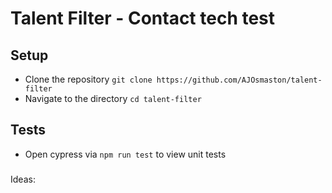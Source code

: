 # Talent Filter - Contact tech test

## Setup

* Clone the repository `git clone https://github.com/AJOsmaston/talent-filter`
* Navigate to the directory `cd talent-filter`

## Tests

* Open cypress via `npm run test` to view unit tests

###

Ideas:

